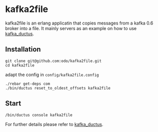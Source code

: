 # kafka2file

kafka2file is an erlang applicatin that copies messages from a kafka 0.6 broker into a file.
It mainly servers as an example on how to use [kafka_ductus](https://github.com/odo/kafka_ductus/).

## Installation

```
git clone git@github.com:odo/kafka2file.git
cd kafka2file
```
adapt the config in `config/kafka2file.config`

```
./rebar get-deps com
./bin/ductus reset_to_oldest_offsets kafka2file
```

## Start
`/bin/ductus console kafka2file`

For further details please refer to [kafka_ductus](https://github.com/odo/kafka_ductus/).


